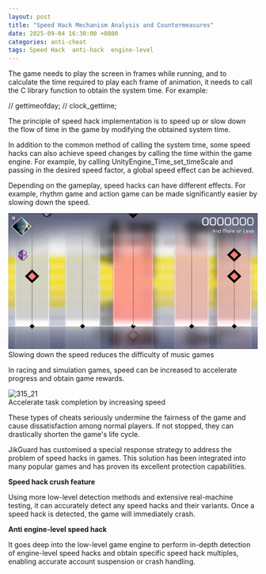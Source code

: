 ```yaml
---
layout: post
title: "Speed Hack Mechanism Analysis and Countermeasures"
date: 2025-09-04 16:30:00 +0800
categories: anti-cheat
tags: Speed Hack  anti-hack  engine-level
---
```


The game needs to play the screen in frames while running, and to calculate the time required to play each frame of animation, it needs to call the C library function to obtain the system time. For example:<!-- more -->

// gettimeofday;
// clock_gettime;

The principle of speed hack implementation is to speed up or slow down the flow of time in the game by modifying the obtained system time.

In addition to the common method of calling the system time, some speed hacks can also achieve speed changes by calling the time within the game engine. For example, by calling UnityEngine_Time_set_timeScale and passing in the desired speed factor, a global speed effect can be achieved.

Depending on the gameplay, speed hacks can have different effects. For example, rhythm game and action game can be made significantly easier by slowing down the speed.

![315_21](/assets/res/2025/Slowingdown.GIF)  
Slowing down the speed reduces the difficulty of music games

In racing and simulation games, speed can be increased to accelerate progress and obtain game rewards.

![315_21](/assets/res/2025/speedhack.gif)  
Accelerate task completion by increasing speed

These types of cheats seriously undermine the fairness of the game and cause dissatisfaction among normal players. If not stopped, they can drastically shorten the game's life cycle.

JikGuard has customised a special response strategy to address the problem of speed hacks in games. This solution has been integrated into many popular games and has proven its excellent protection capabilities.
 
**Speed hack crush feature**

Using more low-level detection methods and extensive real-machine testing, it can accurately detect any speed hacks and their variants. Once a speed hack is detected, the game will immediately crash.
 
**Anti engine-level speed hack**

It goes deep into the low-level game engine to perform in-depth detection of engine-level speed hacks and obtain specific speed hack multiples, enabling accurate account suspension or crash handling.